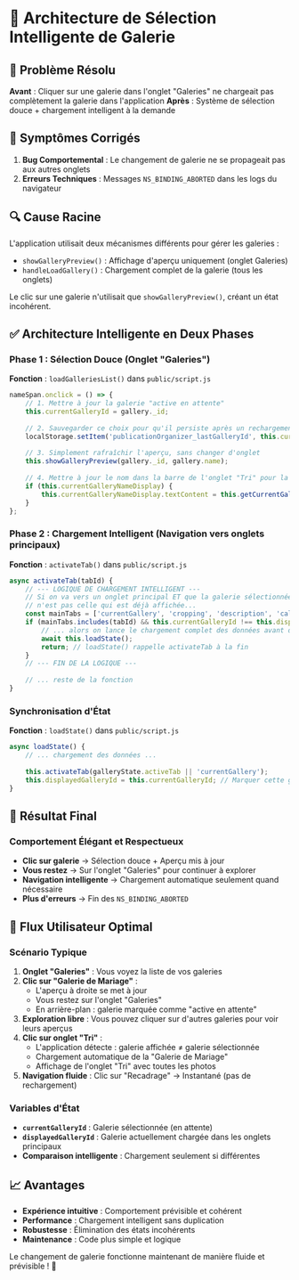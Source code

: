# 🔧 Architecture de Sélection Intelligente de Galerie

## 🎯 Problème Résolu

**Avant** : Cliquer sur une galerie dans l'onglet "Galeries" ne chargeait pas complètement la galerie dans l'application
**Après** : Système de sélection douce + chargement intelligent à la demande

## 🐛 Symptômes Corrigés

1. **Bug Comportemental** : Le changement de galerie ne se propageait pas aux autres onglets
2. **Erreurs Techniques** : Messages `NS_BINDING_ABORTED` dans les logs du navigateur

## 🔍 Cause Racine

L'application utilisait deux mécanismes différents pour gérer les galeries :
- `showGalleryPreview()` : Affichage d'aperçu uniquement (onglet Galeries)
- `handleLoadGallery()` : Chargement complet de la galerie (tous les onglets)

Le clic sur une galerie n'utilisait que `showGalleryPreview()`, créant un état incohérent.

## ✅ Architecture Intelligente en Deux Phases

### Phase 1 : Sélection Douce (Onglet "Galeries")

**Fonction** : `loadGalleriesList()` dans `public/script.js`

```javascript
nameSpan.onclick = () => {
    // 1. Mettre à jour la galerie "active en attente"
    this.currentGalleryId = gallery._id;
    
    // 2. Sauvegarder ce choix pour qu'il persiste après un rechargement
    localStorage.setItem('publicationOrganizer_lastGalleryId', this.currentGalleryId);
    
    // 3. Simplement rafraîchir l'aperçu, sans changer d'onglet
    this.showGalleryPreview(gallery._id, gallery.name);
    
    // 4. Mettre à jour le nom dans la barre de l'onglet "Tri" pour la cohérence visuelle
    if (this.currentGalleryNameDisplay) {
        this.currentGalleryNameDisplay.textContent = this.getCurrentGalleryName();
    }
};
```

### Phase 2 : Chargement Intelligent (Navigation vers onglets principaux)

**Fonction** : `activateTab()` dans `public/script.js`

```javascript
async activateTab(tabId) {
    // --- LOGIQUE DE CHARGEMENT INTELLIGENT ---
    // Si on va vers un onglet principal ET que la galerie sélectionnée 
    // n'est pas celle qui est déjà affichée...
    const mainTabs = ['currentGallery', 'cropping', 'description', 'calendar'];
    if (mainTabs.includes(tabId) && this.currentGalleryId !== this.displayedGalleryId) {
        // ... alors on lance le chargement complet des données avant de continuer.
        await this.loadState();
        return; // loadState() rappelle activateTab à la fin
    }
    // --- FIN DE LA LOGIQUE ---
    
    // ... reste de la fonction
}
```

### Synchronisation d'État

**Fonction** : `loadState()` dans `public/script.js`

```javascript
async loadState() {
    // ... chargement des données ...
    
    this.activateTab(galleryState.activeTab || 'currentGallery');
    this.displayedGalleryId = this.currentGalleryId; // Marquer cette galerie comme affichée
}
```

## 🎉 Résultat Final

### Comportement Élégant et Respectueux
- **Clic sur galerie** → Sélection douce + Aperçu mis à jour
- **Vous restez** → Sur l'onglet "Galeries" pour continuer à explorer
- **Navigation intelligente** → Chargement automatique seulement quand nécessaire
- **Plus d'erreurs** → Fin des `NS_BINDING_ABORTED`

## 🔄 Flux Utilisateur Optimal

### Scénario Typique

1. **Onglet "Galeries"** : Vous voyez la liste de vos galeries
2. **Clic sur "Galerie de Mariage"** : 
   - L'aperçu à droite se met à jour
   - Vous restez sur l'onglet "Galeries"
   - En arrière-plan : galerie marquée comme "active en attente"
3. **Exploration libre** : Vous pouvez cliquer sur d'autres galeries pour voir leurs aperçus
4. **Clic sur onglet "Tri"** :
   - L'application détecte : galerie affichée ≠ galerie sélectionnée
   - Chargement automatique de la "Galerie de Mariage"
   - Affichage de l'onglet "Tri" avec toutes les photos
5. **Navigation fluide** : Clic sur "Recadrage" → Instantané (pas de rechargement)

### Variables d'État

- **`currentGalleryId`** : Galerie sélectionnée (en attente)
- **`displayedGalleryId`** : Galerie actuellement chargée dans les onglets principaux
- **Comparaison intelligente** : Chargement seulement si différentes

## 📈 Avantages

- **Expérience intuitive** : Comportement prévisible et cohérent
- **Performance** : Chargement intelligent sans duplication
- **Robustesse** : Élimination des états incohérents
- **Maintenance** : Code plus simple et logique

Le changement de galerie fonctionne maintenant de manière fluide et prévisible ! 🎯